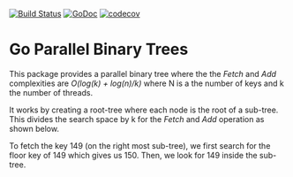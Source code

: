 [![Build Status](https://travis-ci.org/MathieuNls/gpbt.png)](https://travis-ci.org/MathieuNls/gpbt)
[![GoDoc](https://godoc.org/github.com/MathieuNls/gpbt?status.png)](https://godoc.org/github.com/MathieuNls/gpbt)
[![codecov](https://codecov.io/gh/MathieuNls/gpbt/branch/master/graph/badge.svg)](https://codecov.io/gh/MathieuNls/gpbt)

# Go Parallel Binary Trees 

This package provides a parallel binary tree where the the *Fetch* and *Add* complexities are  *O(log(k) + log(n)/k)* where N is a the number of keys and k the number of threads.

It works by creating a root-tree where each node is the root of a sub-tree. This divides the search space by k for the *Fetch* and *Add* operation as shown below.



To fetch the key 149 (on the right most sub-tree), we first search for the floor key of 149 which gives us 150. 
Then, we look for 149 inside the sub-tree. 
